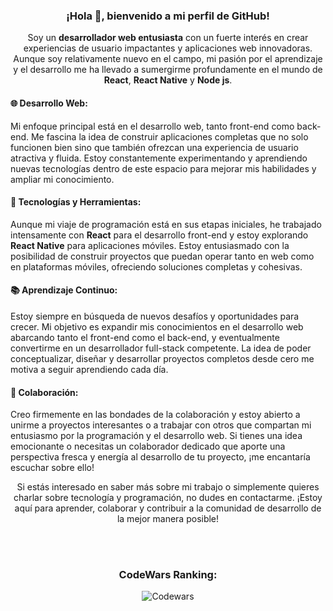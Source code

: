 
<h3 align="center">¡Hola 👋, bienvenido a mi perfil de GitHub!</h3>

<p align="center">Soy un <strong>desarrollador web entusiasta</strong> con un fuerte interés en crear experiencias de usuario impactantes y aplicaciones web innovadoras. Aunque soy relativamente nuevo en el campo, mi pasión por el aprendizaje y el desarrollo me ha llevado a sumergirme profundamente en el mundo de <strong>React</strong>, <strong>React Native</strong> y <strong>Node js</strong>.</p>

<h4>🌐 Desarrollo Web:</h4>
<p>Mi enfoque principal está en el desarrollo web, tanto front-end como back-end. Me fascina la idea de construir aplicaciones completas que no solo funcionen bien sino que también ofrezcan una experiencia de usuario atractiva y fluida. Estoy constantemente experimentando y aprendiendo nuevas tecnologías dentro de este espacio para mejorar mis habilidades y ampliar mi conocimiento.</p>

<h4>🔧 Tecnologías y Herramientas:</h4>
<p>Aunque mi viaje de programación está en sus etapas iniciales, he trabajado intensamente con <strong>React</strong> para el desarrollo front-end y estoy explorando <strong>React Native</strong> para aplicaciones móviles. Estoy entusiasmado con la posibilidad de construir proyectos que puedan operar tanto en web como en plataformas móviles, ofreciendo soluciones completas y cohesivas.</p>

<h4>📚 Aprendizaje Continuo:</h4>
<p>Estoy siempre en búsqueda de nuevos desafíos y oportunidades para crecer. Mi objetivo es expandir mis conocimientos en el desarrollo web abarcando tanto el front-end como el back-end, y eventualmente convertirme en un desarrollador full-stack competente. La idea de poder conceptualizar, diseñar y desarrollar proyectos completos desde cero me motiva a seguir aprendiendo cada día.</p>

<h4>🤝 Colaboración:</h4>
<p>Creo firmemente en las bondades de la colaboración y estoy abierto a unirme a proyectos interesantes o a trabajar con otros que compartan mi entusiasmo por la programación y el desarrollo web. Si tienes una idea emocionante o necesitas un colaborador dedicado que aporte una perspectiva fresca y energía al desarrollo de tu proyecto, ¡me encantaría escuchar sobre ello!</p>

<p align="center">Si estás interesado en saber más sobre mi trabajo o simplemente quieres charlar sobre tecnología y programación, no dudes en contactarme. ¡Estoy aquí para aprender, colaborar y contribuir a la comunidad de desarrollo de la mejor manera posible!</p>
<br>
<br>
<div align="center" style="margin-top: 20px">
<h3>CodeWars Ranking:</h3>
  <img src="https://github.r2v.ch/codewars?user=xaviza11&stroke=blue&theme=gradient_purple_dark_by_level&hide_clan=true&top_languages=true" alt="Codewars">
</div>

